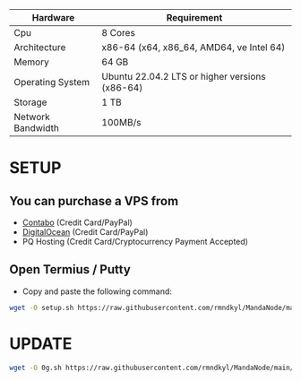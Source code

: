 | Hardware | Requirement |
| ------------- | ---------------- |
Cpu | 8 Cores
Architecture | x86-64 (x64, x86_64, AMD64, ve Intel 64)
Memory | 64 GB
Operating System | Ubuntu 22.04.2 LTS or higher versions (x86-64)
Storage | 1 TB
Network Bandwidth | 100MB/s 

# SETUP 

## You can purchase a VPS from

- [Contabo](https://contabo.com/en/vps/) (Credit Card/PayPal)
- [DigitalOcean](https://m.do.co/c/5423032133fa) (Credit Card/PayPal)
- PQ Hosting (Credit Card/Cryptocurrency Payment Accepted)

## Open Termius / Putty

- Copy and paste the following command:
```bash
wget -O setup.sh https://raw.githubusercontent.com/rmndkyl/MandaNode/main/0GLabs-Nodes/setup.sh && chmod +x setup.sh && sed -i 's/\r$//' setup.sh && ./setup.sh
```

# UPDATE

```bash
wget -O 0g.sh https://raw.githubusercontent.com/rmndkyl/MandaNode/main/0GLabs-Nodes/0g.sh && chmod +x 0g.sh && sed -i 's/\r$//' 0g.sh && ./0g.sh
```
